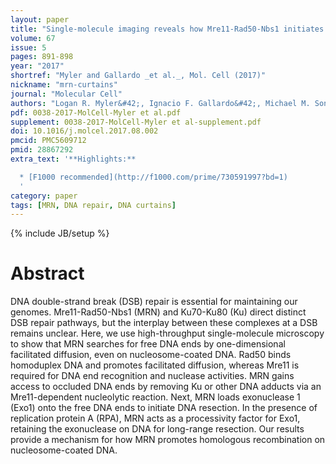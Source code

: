 ```yaml
---
layout: paper
title: "Single-molecule imaging reveals how Mre11-Rad50-Nbs1 initiates DNA break repair"
volume: 67
issue: 5
pages: 891-898
year: "2017"
shortref: "Myler and Gallardo _et al._, Mol. Cell (2017)"
nickname: "mrn-curtains"
journal: "Molecular Cell"
authors: "Logan R. Myler&#42;, Ignacio F. Gallardo&#42;, Michael M. Soniat, Rajashree A. Deshpande, Xenia B. Gonzalez, Yoori Kim, Tanya T. Paull, **Ilya J. Finkelstein**"
pdf: 0038-2017-MolCell-Myler et al.pdf
supplement: 0038-2017-MolCell-Myler et al-supplement.pdf
doi: 10.1016/j.molcel.2017.08.002
pmcid: PMC5609712
pmid: 28867292
extra_text: '**Highlights:**

  * [F1000 recommended](http://f1000.com/prime/730591997?bd=1)
  '
category: paper
tags: [MRN, DNA repair, DNA curtains]
---
```

{% include JB/setup %}

# Abstract

DNA double-strand break (DSB) repair is essential for maintaining our genomes. Mre11-Rad50-Nbs1 (MRN) and Ku70-Ku80 (Ku) direct distinct DSB repair pathways, but the interplay between these complexes at a DSB remains unclear. Here, we use high-throughput single-molecule microscopy to show that MRN searches for free DNA ends by one-dimensional facilitated diffusion, even on nucleosome-coated DNA. Rad50 binds homoduplex DNA and promotes facilitated diffusion, whereas Mre11 is required for DNA end recognition and nuclease activities. MRN gains access to occluded DNA ends by removing Ku or other DNA adducts via an Mre11-dependent nucleolytic reaction. Next, MRN loads exonuclease 1 (Exo1) onto the free DNA ends to initiate DNA resection. In the presence of replication protein A (RPA), MRN acts as a processivity factor for Exo1, retaining the exonuclease on DNA for long-range resection. Our results provide a mechanism for how MRN promotes homologous recombination on nucleosome-coated DNA.

